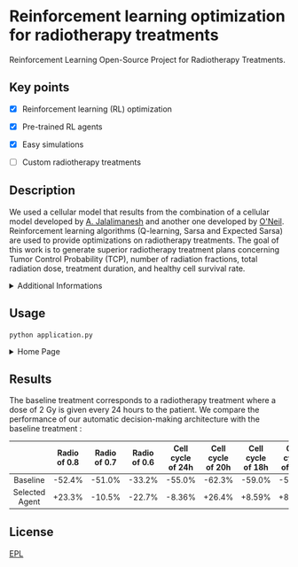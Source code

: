 # Reinforcement learning optimization for radiotherapy treatments
Reinforcement Learning Open-Source Project for Radiotherapy Treatments. 



## Key points

- [x] Reinforcement learning (RL) optimization
- [x] Pre-trained RL agents
- [x] Easy simulations
- [ ] Custom radiotherapy treatments 


## Description

We used a cellular model that results from the combination of a cellular model developed by [A. Jalalimanesh](https://www.sciencedirect.com/science/article/abs/pii/S0378475416300878) and another one developed by [O'Neil](https://scholarscompass.vcu.edu/etd/2831/). Reinforcement learning algorithms (Q-learning, Sarsa and Expected Sarsa) are used to provide optimizations on radiotherapy treatments. The goal of this work is to generate superior radiotherapy treatment plans concerning Tumor Control Probability (TCP), number of radiation fractions, total radiation dose, treatment duration, and healthy cell survival rate.

<details>
   <summary>Additional Informations</summary>
   <p>
This open-source project introduces an autonomous decision-making framework designed to evaluate whether adjustments are required in the ongoing radiotherapy treatment. Leveraging advanced machine learning algorithms, it analyzes tumor imaging during the treatment, fostering enhanced precision and effectiveness in radiotherapy procedures.</p>
</details>

## Usage

```anaconda
python application.py
```

<details>
   <summary>Home Page</summary>
   <p><p align="center">
<img src="images/treatment_page.png" width="100" height="100" border="10"/>
</p></p>
</details>

## Results

The baseline treatment corresponds to a radiotherapy treatment where a dose of 2 Gy is given every 24 hours to the patient. We compare the performance of our automatic decision-making architecture with the baseline treatment :

   |                | Radio of 0.8 | Radio of 0.7 | Radio of 0.6 | Cell cycle of 24h | Cell cycle of 20h | Cell cycle of 18h | Cell cycle of 16h |
   |:--------------:|:------------:|:------------:|:------------:|:-----------------:|:-----------------:|:-----------------:|:-----------------:|
   |    Baseline    |    -52.4%    |    -51.0%    |    -33.2%    |       -55.0%      |       -62.3%      |       -59.0%      |       -50.3%      |
   | Selected Agent |    +23.3%    |    -10.5%    |    -22.7%    |       -8.36%      |       +26.4%      |       +8.59%      |       +8.90%      |


## License

[EPL]()
